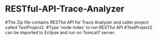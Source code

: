 # RESTful-API-Trace-Analyzer

#The Zip file contains RESTful API for Trace Analyzer and caller project called TestProject2. 
#Type 'node index' to run RESTful API
#TestProject2 can be imported to Eclipse and run on Tomcat7 server.

